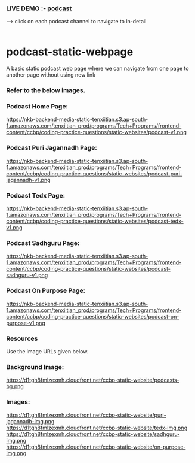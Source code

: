 ### LIVE DEMO :- <a href="https://staticposdcast.ccbp.tech/">podcast</a>
--> click on each podcast channel to navigate to in-detail 
</br></br>
# podcast-static-webpage</br>
A basic static podcast web page where we can navigate from one page to another page without using new link
### Refer to the below images.</br>
### Podcast Home Page:</br>
https://nkb-backend-media-static-tenxiitian.s3.ap-south-1.amazonaws.com/tenxiitian_prod/programs/Tech+Programs/frontend-content/ccbp/coding-practice-questions/static-websites/podcast-v1.png</br>
### Podcast Puri Jagannadh Page:</br>
https://nkb-backend-media-static-tenxiitian.s3.ap-south-1.amazonaws.com/tenxiitian_prod/programs/Tech+Programs/frontend-content/ccbp/coding-practice-questions/static-websites/podcast-puri-jagannadh-v1.png
### Podcast Tedx Page:</br>
https://nkb-backend-media-static-tenxiitian.s3.ap-south-1.amazonaws.com/tenxiitian_prod/programs/Tech+Programs/frontend-content/ccbp/coding-practice-questions/static-websites/podcast-tedx-v1.png</br>
### Podcast Sadhguru Page:</br>
https://nkb-backend-media-static-tenxiitian.s3.ap-south-1.amazonaws.com/tenxiitian_prod/programs/Tech+Programs/frontend-content/ccbp/coding-practice-questions/static-websites/podcast-sadhguru-v1.png</br>
### Podcast On Purpose Page:</br>
https://nkb-backend-media-static-tenxiitian.s3.ap-south-1.amazonaws.com/tenxiitian_prod/programs/Tech+Programs/frontend-content/ccbp/coding-practice-questions/static-websites/podcast-on-purpose-v1.png</br>

### Resources
Use the image URLs given below.



### Background Image:</br>



https://d1tgh8fmlzexmh.cloudfront.net/ccbp-static-website/podcasts-bg.png</br>


### Images:</br>

https://d1tgh8fmlzexmh.cloudfront.net/ccbp-static-website/puri-jagannadh-img.png</br>
https://d1tgh8fmlzexmh.cloudfront.net/ccbp-static-website/tedx-img.png</br>
https://d1tgh8fmlzexmh.cloudfront.net/ccbp-static-website/sadhguru-img.png</br>
https://d1tgh8fmlzexmh.cloudfront.net/ccbp-static-website/on-purpose-img.png</br>

